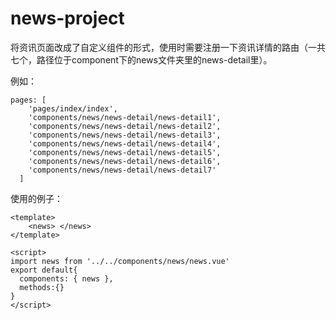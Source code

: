 # news-project

将资讯页面改成了自定义组件的形式，使用时需要注册一下资讯详情的路由（一共七个，路径位于component下的news文件夹里的news-detail里）。

例如：

```
pages: [
    'pages/index/index',
    'components/news/news-detail/news-detail1', 
    'components/news/news-detail/news-detail2',
    'components/news/news-detail/news-detail3',
    'components/news/news-detail/news-detail4',
    'components/news/news-detail/news-detail5',
    'components/news/news-detail/news-detail6',
    'components/news/news-detail/news-detail7'
  ]
```



使用的例子：

```vue
<template>
	<news> </news>
</template>

<script>
import news from '../../components/news/news.vue' 
export default{
  components: { news },
  methods:{}
} 
</script> 
```

